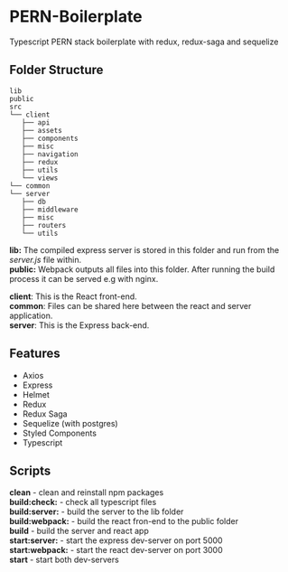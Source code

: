 # PERN-Boilerplate
Typescript PERN stack boilerplate with redux, redux-saga and sequelize

## Folder Structure
```
lib
public
src
└── client
   ├── api
   ├── assets
   ├── components
   ├── misc
   ├── navigation
   ├── redux
   ├── utils
   └── views
└── common
└── server
   ├── db
   ├── middleware
   ├── misc
   ├── routers
   └── utils
```
**lib:** The compiled express server is stored in this folder and run from the *server.js* file within.  
**public:** Webpack outputs all files into this folder. After running the build process it can be served e.g with nginx.

**client**: This is the React front-end.  
**common**: Files can be shared here between the react and server application.  
**server**: This is the Express back-end.
## Features
* Axios
* Express
* Helmet
* Redux
* Redux Saga
* Sequelize (with postgres)
* Styled Components
* Typescript

## Scripts
**clean** - clean and reinstall npm packages  
**build:check:** - check all typescript files  
**build:server:** - build the server to the lib folder  
**build:webpack:** - build the react fron-end to the public folder  
**build** - build the server and react app  
**start:server:** - start the express dev-server on port 5000   
**start:webpack:** - start the react dev-server on port 3000  
**start** - start both dev-servers  
